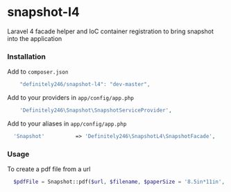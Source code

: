 snapshot-l4
===========

Laravel 4 facade helper and IoC container registration to bring snapshot into the application

### Installation

Add to `composer.json`

```js
	"definitely246/snapshot-l4": "dev-master",
```

Add to your providers in `app/config/app.php`

```php
	'Definitely246\Snapshot\SnapshotServiceProvider',
```		

Add to your aliases in `app/config/app.php`

```php
  'Snapshot'		  => 'Definitely246\SnapshotL4\SnapshotFacade',
```

### Usage

To create a pdf file from a url

```php
  $pdfFile = Snapshot::pdf($url, $filename, $paperSize = '8.5in*11in', $zoom = '');
```
